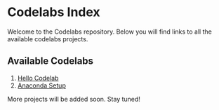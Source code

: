 # Codelabs Index

Welcome to the Codelabs repository. Below you will find links to all the available codelabs projects.

## Available Codelabs

1. [Hello Codelab](https://dr-saad-la.github.io/codelabs/hello-codelab/#0)
2. [Anaconda Setup](https://dr-saad-la.github.io/codelabs/anaconda-setup/#0)


More projects will be added soon. Stay tuned!